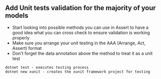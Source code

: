 ## Add Unit tests validation for the majority of your models
* Start looking into possible methods you can use in Assert to have a good idea what you can cross check to ensure validation is working properly
* Make sure you arrange your unit testing in the AAA (Arrange, Act, Assert) format
* Don't forget the data annotation above the method to treat it as a unit test
```
dotnet test - executes testing process
dotnet new xunit - creates the xunit framework project for testing
```
